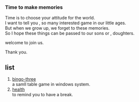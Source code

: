 ### Time to make memories  
  
  Time is to choose your attitude for the world.  
  I want to tell you , so many interested game in our little ages.  
  But when we grow up, we forget to these memories.  
  So I hope these things can be passed to our sons or , doughters.  

  welcome to join us.  

Thank you.  

list
------------

1. [bingo-three](https://github.com/Guguant/honey-time/tree/master/bingo-three)  
   a samll table game in windows system.  
2. [health](https://github.com/Guguant/honey-time/tree/master/health)  
   to remind you to have a break.  
